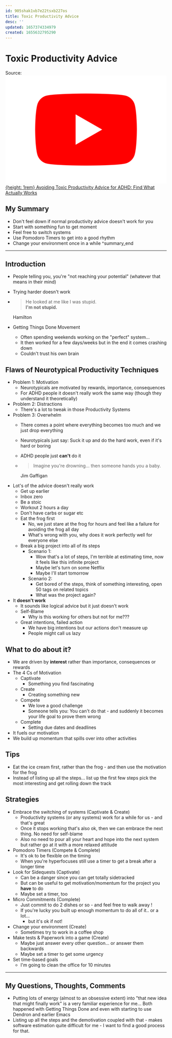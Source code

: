 ```yaml
---
id: 905shak1vb7e22tsxb227os
title: Toxic Productivity Advice
desc: ''
updated: 1657374334979
created: 1655632795290
---
```

# Toxic Productivity Advice
Source:
[![Youtube Icon](assets/youtube-icon.svg){height: 1rem} Avoiding Toxic Productivity Advice for ADHD: Find What Actually Works](https://www.youtube.com/watch?v=JsT3KPYJFl4)

## My Summary
- Don't feel down if normal productivity advice doesn't work for you
- Start with something fun to get moment
- Feel free to switch systems
- Use Pomodoro Timers to get into a good rhythm
- Change your environment once in a while ^summary_end

---

## Introduction
- People telling you, you're "not reaching your potential" (whatever that means in their mind)
- Trying harder doesn't work
- > He looked at me like I was stupid.<br/>
    **I'm not stupid.**

  Hamilton
- Getting Things Done Movement
  - Often spending weekends working on the "perfect" system...
  - It then worked for a few days/weeks but in the end it comes crashing down
  - Couldn't trust his own brain

## Flaws of Neurotypical Productivity Techniques
- Problem 1: Motivation
  - Neurotypicals are motivated by rewards, importance, consequences
  - For ADHD people it doesn't really work the same way (though they understand it theoretically)
- Problem 2: Distractions
  - There's a lot to tweak in those Productivity Systems
- Problem 3: Overwhelm
  - There comes a point where everything becomes too much and we just drop everything
  - Neurotypicals just say: Suck it up and do the hard work, even if it's hard or boring
  - ADHD people just **can't** do it
  - > Imagine you're drowning... then someone hands you a baby.

    Jim Gaffigan
- Lot's of the advice doesn't really work
  - Get up earlier
  - Inbox zero
  - Be a stoic
  - Workout 2 hours a day
  - Don't have carbs or sugar etc
  - Eat the frog first
    - No, we just stare at the frog for hours and feel like a failure for avoiding the frog all day
    - What's wrong with you, why does it work perfectly well for everyone else
  - Break a big project into all of its steps
    - Scenario 1:
      - Wow that's a lot of steps, I'm terrible at estimating time, now it feels like this infinite project
      - Maybe let's turn on some Netflix
      - Maybe I'll start tomorrow
    - Scenario 2:
      - Get bored of the steps, think of something interesting, open 50 tags on related topics
      - What was the project again?
- It **doesn't work**
  - It sounds like logical advice but it just doesn't work
  - Self-Blame
    - Why is this working for others but not for me???
  - Great intentions, failed action
    - We have big intentions but our actions don't measure up
    - People might call us lazy

## What to do about it?
- We are driven by **interest** rather than importance, consequences or rewards
- The 4 Cs of Motivation
  - Captivate
    - Something you find fascinating
  - Create
    - Creating something new
  - Compete
    - We love a good challenge
    - Someone tells you: You can't do that - and suddenly it becomes your life goal to prove them wrong
  - Complete
    - Setting due dates and deadlines
- It fuels our motivation
- We build up momentum that spills over into other activities

## Tips
- Eat the ice cream first, rather than the frog - and then use the motivation for the frog
- Instead of listing up all the steps... list up the first few steps pick the most interesting and get rolling down
  the track

## Strategies
- Embrace the switching of systems (Captivate & Create)
  - Productivity systems (or any systems) work for a while for us - and that's great
  - Once it stops working that's also ok, then we can embrace the next thing. No need for self-blame
  - Also no need to pour all your heart and hope into the next system but rather go at it with a more relaxed attitude
- Pomodoro Timers (Compete & Complete)
  - It's ok to be flexible on the timing
  - When you're hyperfocuses still use a timer to get a break after a longer time
- Look for Sidequests (Captivate)
  - Can be a danger since you can get totally sidetracked
  - But can be useful to get motivation/momentum for the project you **have** to do
  - Maybe set a timer, too
- Micro Commitments (Complete)
  - Just commit to do 2 dishes or so - and feel free to walk away !
  - If you're lucky you built up enough momentum to do all of it.. or a lot...
    - but it's ok if not!
- Change your environment (Create)
  - Sometimes try to work in a coffee shop
- Make tests & Paperwork into a game (Create)
  - Maybe just answer every other question... or answer them backwards
  - Maybe set a timer to get some urgency
- Set time-based goals
  - I'm going to clean the office for 10 minutes

---
## My Questions, Thoughts, Comments
- Putting lots of energy (almost to an obsessive extent) into "that new idea that might finally work" is a very familiar
  experience for me... Both happened with Getting Things Done and even with starting to use Dendron and earlier Emacs
- Listing up all the steps and the demotivation coupled with that - makes software estimation quite difficult for me -
  I want to find a good process for that.
